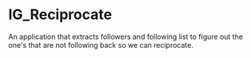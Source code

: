 # IG_Reciprocate
An application that extracts followers and following list to figure out the one's that are not following back so we can reciprocate.
